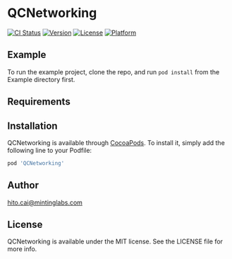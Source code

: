 # QCNetworking

[![CI Status](https://img.shields.io/travis/mingchaogui@iclouod.com/QCNetworking.svg?style=flat)](https://travis-ci.org/mingchaogui@iclouod.com/QCNetworking)
[![Version](https://img.shields.io/cocoapods/v/QCNetworking.svg?style=flat)](https://cocoapods.org/pods/QCNetworking)
[![License](https://img.shields.io/cocoapods/l/QCNetworking.svg?style=flat)](https://cocoapods.org/pods/QCNetworking)
[![Platform](https://img.shields.io/cocoapods/p/QCNetworking.svg?style=flat)](https://cocoapods.org/pods/QCNetworking)

## Example

To run the example project, clone the repo, and run `pod install` from the Example directory first.

## Requirements

## Installation

QCNetworking is available through [CocoaPods](https://cocoapods.org). To install
it, simply add the following line to your Podfile:

```ruby
pod 'QCNetworking'
```

## Author

hito.cai@mintinglabs.com

## License

QCNetworking is available under the MIT license. See the LICENSE file for more info.

